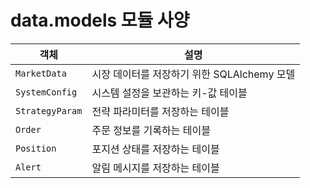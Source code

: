 # data.models 모듈 사양

| 객체 | 설명 |
|------|------|
| `MarketData` | 시장 데이터를 저장하기 위한 SQLAlchemy 모델 |
| `SystemConfig` | 시스템 설정을 보관하는 키-값 테이블 |
| `StrategyParam` | 전략 파라미터를 저장하는 테이블 |
| `Order` | 주문 정보를 기록하는 테이블 |
| `Position` | 포지션 상태를 저장하는 테이블 |
| `Alert` | 알림 메시지를 저장하는 테이블 |

